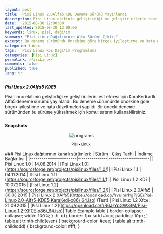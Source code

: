 ```yaml
---
layout: post
title:  Pisi Linux 2.0Alfa5 KDE Deneme Sürümü Yayınlandı
description: Pisi Linux ekibinin geliştirdiği ve geliştiricilerin test etmesi için KaraKedi adlı Alfa5 deneme sürümü yayınlandı. 
date:   2015-08-30 12:00:00
last_updated: 2018-08-30 12:00:00
keywords: linux, pisi, dağıtım
summary: "Pisi Linux Dağıtımının Alfa Sürümü Çıktı."
excerpt: Bu deneme sürümünde öncekine göre birçok iyileştirme ve hata düzeltmeleri yapıldı.
categorie: Linux
tags:   Pisi Linux KDE Dağıtım Programlama
categories: [Pisi Linux]
permalink: /PisiLinux/
comments: false
published: true
lang: tr
---
```


***Pisi Linux 2.0Alfa5 KDE5***

Pisi Linux ekibinin geliştirdiği ve geliştiricilerin test etmesi için KaraKedi adlı Alfa5 deneme sürümü yayınlandı. Bu deneme sürümünde öncekine göre birçok iyileştirme ve hata düzeltmeleri yapıldı. Bir önceki deneme sürümünden bu sürüme yükseltmek için komut satırını kullanabilirsiniz.

```sudo pisi up -dvsy
```

**Snapshots**

<div class='pull-right alert alert-warning' style="margin: 15px; text-align: center;">
  <img src="{{ site.baseurl }}/images/snapshot1.png" alt="programs" class="resize" />
  <p><small>Pisi &bull; Linux.</small></p>
</div> 
  
<style>
img.resize {
  max-width:100%;
  max-height:100%;
}
</style>


\### Pisi Linux dağıtımının kararlı sürümleri: | Sürüm | Çıkış Tarihi | İndirme Bağlantısı | |------------------------|---------------|---------------------| | Pisi Linux 1.0 | 14.08.2014 | \[Pisi Linux 1.0\](https://sourceforge.net/projects/pisilinux/files/1.0/)| | Pisi Linux 1.1 | 04.11.2014 | \[Pisi Linux 1.1\](https://sourceforge.net/projects/pisilinux/files/1.1/)| | Pisi Linux 1.2 KDE | 10.07.2015 | \[Pisi Linux 1.2\](https://sourceforge.net/projects/pisilinux/files/1.2/)| | Pisi Linux 2.0Alfa5 | 30.08.2015 | \[Pisi Linux 2.0Alfa5\](https://openload.co/f/vuimrNgPjSE/Pisi-Linux-2.0-Alfa5-KDE5-KaraKedi-x86\_64.iso) (Test) | Pisi Linux 1.2 Xfce | 21.09.2015 | \[Pisi Linux 1.2\](https://openload.co/f/R6JeYpGW3BM/Pisi-Linux-1.2-XFCE-x86\_64.iso)| Table Example table { border-collapse: collapse; width: 100%; } th, td { border: 1px solid #ccc; padding: 10px; } table.alt tr:nth-child(even) { background-color: #eee; } table.alt tr:nth-child(odd) { background-color: #fff; }
